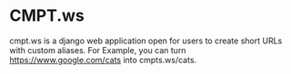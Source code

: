 # CMPT.ws
 cmpt.ws is a django web application open for users to create short URLs with custom aliases. 
 For Example, you can turn https://www.google.com/cats into cmpts.ws/cats.
 
 
